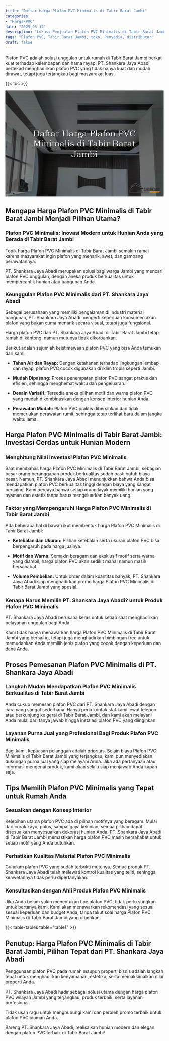 ```yaml
---
title: "Daftar Harga Plafon PVC Minimalis di Tabir Barat Jambi"
categories: 
- "Harga-PVC"
date: "2025-05-12"
description: "Lokasi Penjualan Plafon PVC Minimalis di Tabir Barat Jambi untuk rumah, kantor, dan gerai. Material berkualitas, beragam motif, pilihan warna menarik, beserta servis instalasi ditangani oleh tim berpengalaman serta jaminan resmi!|Layanan penjualan Plafon PVC Minimalis di Tabir Barat Jambi untuk kebutuhan rumah, kantor, maupun gerai, beserta material berkualitas dan penempatan oleh teknisi berpengalaman dan jaminan resmi.|Pilihan Plafon PVC Minimalis di Tabir Barat Jambi yang terpercaya bagi tempat tinggal, perkantoran, dan gerai, bersama material berkualitas dan pemasangan oleh tim ahli serta garansi resmi.|Penyediaan Plafon PVC Minimalis di Tabir Barat Jambi untuk hunian, kantor, dan ritel, beserta produk terbaik dan penempatan oleh tenaga ahli profesional, lengkap dengan jaminan resmi.}"
tags: "Plafon PVC, Tabir Barat Jambi, toko, Penyedia, distributor"
draft: false
---
```


Plafon PVC adalah solusi unggulan untuk rumah di Tabir Barat Jambi berkat kuat terhadap kelembapan dan hama rayap. PT. Shankara Jaya Abadi bertekad menghadirkan plafon PVC yang tidak hanya kuat dan mudah dirawat, tetapi juga terjangkau bagi masyarakat luas.

{{< toc >}}

![Daftar Harga Plafon PVC Minimalis di Tabir Barat Jambi](/images/Harga-PVC/Daftar-Harga-Plafon-PVC-Minimalis-di-Tabir-Barat-Jambi.png)


## Mengapa Harga Plafon PVC Minimalis di Tabir Barat Jambi Menjadi Pilihan Utama?

### Plafon PVC Minimalis: Inovasi Modern untuk Hunian Anda yang Berada di Tabir Barat Jambi

Topik harga Plafon PVC Minimalis di Tabir Barat Jambi semakin ramai karena masyarakat ingin plafon yang menarik, awet, dan gampang perawatannya.

PT. Shankara Jaya Abadi merupakan solusi bagi warga Jambi yang mencari plafon PVC unggulan, dengan aneka produk berkualitas untuk mempercantik hunian atau bangunan Anda.

### Keunggulan Plafon PVC Minimalis dari PT. Shankara Jaya Abadi

Sebagai perusahaan yang memiliki pengalaman di industri material bangunan, PT. Shankara Jaya Abadi mengerti keperluan konsumen akan plafon yang bukan cuma menarik secara visual, tetapi juga fungsional.

Harga plafon PVC dari PT. Shankara Jaya Abadi di Tabir Barat Jambi tetap ramah di kantong, namun mutunya tidak dikorbankan.

Berikut adalah sejumlah keistimewaan plafon PVC yang bisa Anda temukan dari kami:

- **Tahan Air dan Rayap:** Dengan ketahanan terhadap lingkungan lembap dan rayap, plafon PVC cocok digunakan di iklim tropis seperti Jambi.

- **Mudah Dipasang:** Proses penempatan plafon PVC sangat praktis dan efisien, sehingga menghemat waktu dan pengeluaran.

- **Desain Variatif:** Tersedia aneka pilihan motif dan warna plafon PVC yang mudah dikombinasikan dengan konsep interior hunian Anda.

- **Perawatan Mudah:** Plafon PVC praktis dibersihkan dan tidak memerlukan perawatan rumit, sehingga tetap terlihat baru dalam jangka waktu lama.

## Harga Plafon PVC Minimalis di Tabir Barat Jambi: Investasi Cerdas untuk Hunian Modern

### Menghitung Nilai Investasi Plafon PVC Minimalis

Saat membahas harga Plafon PVC Minimalis di Tabir Barat Jambi, sebagian besar orang beranggapan produk berkualitas sudah pasti butuh biaya besar. Namun, PT. Shankara Jaya Abadi menunjukkan bahwa Anda bisa mendapatkan plafon PVC berkualitas tinggi dengan biaya yang sangat bersaing. Kami percaya bahwa setiap orang layak memiliki hunian yang nyaman dan estetis tanpa harus mengeluarkan banyak uang.

### Faktor yang Mempengaruhi Harga Plafon PVC Minimalis di Tabir Barat Jambi

Ada beberapa hal di bawah ikut membentuk harga Plafon PVC Minimalis di Tabir Barat Jambi:

- **Ketebalan dan Ukuran:** Pilihan ketebalan serta ukuran plafon PVC bisa berpengaruh pada harga jualnya.

- **Motif dan Warna:** Semakin beragam dan eksklusif motif serta warna yang diambil, harga plafon PVC akan sedikit mahal namun masih bersahabat.

- **Volume Pembelian:** Untuk order dalam kuantitas banyak, PT. Shankara Jaya Abadi siap menghadirkan promo harga Plafon PVC Minimalis di Tabir Barat Jambi yang spesial.

### Kenapa Harus Memilih PT. Shankara Jaya Abadi? untuk Produk Plafon PVC Minimalis

PT. Shankara Jaya Abadi berusaha keras untuk setiap saat menghadirkan pelayanan unggulan bagi Anda.

Kami tidak hanya menawarkan harga Plafon PVC Minimalis di Tabir Barat Jambi yang bersaing, tetapi juga menghadirkan bimbingan free untuk memudahkan Anda memilih jenis plafon yang cocok dengan keperluan dan dana Anda.

## Proses Pemesanan Plafon PVC Minimalis di PT. Shankara Jaya Abadi

### Langkah Mudah Mendapatkan Plafon PVC Minimalis Berkualitas di Tabir Barat Jambi

Anda cukup memesan plafon PVC dari PT. Shankara Jaya Abadi dengan cara yang sangat sederhana. Hanya perlu kontak staf kami lewat telepon atau berkunjung ke gerai di Tabir Barat Jambi, dan kami akan melayani Anda mulai dari tanya jawab hingga instalasi plafon PVC yang diinginkan.

### Layanan Purna Jual yang Profesional Bagi Produk Plafon PVC Minimalis

Bagi kami, kepuasan pelanggan adalah prioritas. Selain biaya Plafon PVC Minimalis di Tabir Barat Jambi yang terjangkau, kami pun menyediakan dukungan purna jual yang siap melayani Anda. Jika ada pertanyaan atau informasi mengenai produk, kami akan selalu siap menjawab Anda kapan saja.

## Tips Memilih Plafon PVC Minimalis yang Tepat untuk Rumah Anda

### Sesuaikan dengan Konsep Interior

Kelebihan utama plafon PVC ada di pilihan motifnya yang beragam. Mulai dari corak kayu, polos, sampai gaya kekinian, semua pilihan dapat disesuaikan menyesuaikan dekorasi hunian Anda. PT. Shankara Jaya Abadi di Tabir Barat Jambi memastikan harga plafon PVC masih bersahabat untuk setiap motif yang Anda butuhkan.

### Perhatikan Kualitas Material Plafon PVC Minimalis

Gunakan plafon PVC yang sudah terbukti mutunya. Semua produk PT. Shankara Jaya Abadi telah melewati kontrol kualitas yang teliti, sehingga keawetannya tidak perlu dipertanyakan.

### Konsultasikan dengan Ahli Produk Plafon PVC Minimalis

Jika Anda belum yakin menentukan tipe plafon PVC, tidak perlu sungkan untuk bertanya kami. Kami akan menawarkan rekomendasi yang sesuai sesuai keperluan dan budget Anda, tanpa takut soal harga Plafon PVC Minimalis di Tabir Barat Jambi yang diberikan.

{{< table-tables table="table1" >}}

## Penutup: Harga Plafon PVC Minimalis di Tabir Barat Jambi, Pilihan Tepat dari PT. Shankara Jaya Abadi

Penggunaan plafon PVC pada rumah maupun properti bisnis adalah langkah tepat untuk menghadirkan kenyamanan, estetika, serta memaksimalkan nilai properti Anda.

PT. Shankara Jaya Abadi hadir sebagai solusi utama dengan harga plafon PVC wilayah Jambi yang terjangkau, produk terbaik, serta layanan profesional.

Tidak usah ragu untuk menghubungi kami dan peroleh promo terbaik untuk plafon PVC idaman Anda.

Bareng PT. Shankara Jaya Abadi, realisaikan hunian modern dan elegan dengan plafon PVC terbaik di Tabir Barat Jambi!